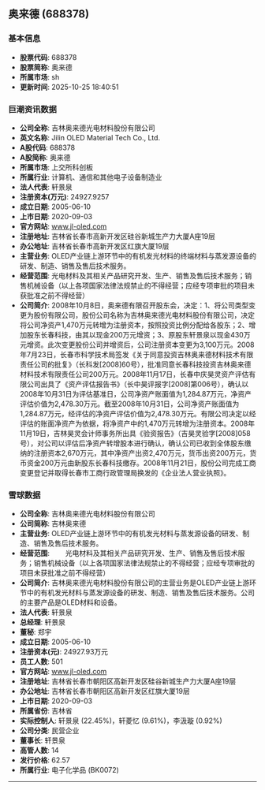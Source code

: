 ## 奥来德 (688378)

### 基本信息

- **股票代码**: 688378
- **股票简称**: 奥来德
- **所属市场**: sh
- **更新时间**: 2025-10-25 18:40:51

### 巨潮资讯数据

- **公司全称**: 吉林奥来德光电材料股份有限公司
- **英文名称**: Jilin OLED Material Tech Co., Ltd.
- **A股代码**: 688378
- **A股简称**: 奥来德
- **所属市场**: 上交所科创板
- **所属行业**: 计算机、通信和其他电子设备制造业
- **法人代表**: 轩景泉
- **注册资本(万元)**: 24927.9257
- **成立日期**: 2005-06-10
- **上市日期**: 2020-09-03
- **官方网站**: www.jl-oled.com
- **注册地址**: 吉林省长春市高新开发区硅谷新城生产力大厦A座19层
- **办公地址**: 吉林省长春市高新开发区红旗大厦19层
- **主营业务**: OLED产业链上游环节中的有机发光材料的终端材料与蒸发源设备的研发、制造、销售及售后技术服务。
- **经营范围**: 光电材料及其相关产品研究开发、生产、销售及售后技术服务；销售机械设备（以上各项国家法律法规禁止的不得经营；应经专项审批的项目未获批准之前不得经营）
- **公司简介**: 2008年10月8日，奥来德有限召开股东会，决定：1、将公司类型变更为股份有限公司，股份公司名称为吉林奥来德光电材料股份有限公司，决定将公司净资产1,470万元转增为注册资本，按照投资比例分配给各股东；2、增加股东长春科技，由其以现金200万元增资；3、原股东轩景泉以现金430万元增资。此次变更股份公司并增资后，公司注册资本变更为3,100万元。2008年7月23日，长春市科学技术局签发《关于同意投资吉林奥来德材料技术有限责任公司的批复》（长科发[2008]60号），批准同意长春科技投资吉林奥来德材料技术有限责任公司200万元。2008年11月17日，长春中庆昊灵资产评估有限公司出具了《资产评估报告书》（长中昊评报字[2008]第006号），确认以2008年10月31日为评估基准日，公司净资产账面值为1,284.87万元，净资产评估价值为2,478.30万元。截至2008年10月31日，公司净资产账面值为1,284.87万元，经评估的净资产评估价值为2,478.30万元。有限公司决定以经评估的账面净资产为依据，将净资产中的1,470万元转增为注册资本。2008年11月19日，吉林昊灵会计师事务所出具《验资报告》（吉昊灵验字[2008]058号），对公司以评估后净资产转增股本进行确认，确认公司已收到全体股东缴纳的注册资本2,670万元，其中净资产出资2,470万元，货币出资200万元，货币资金200万元由新股东长春科技缴存。2008年11月21日，股份公司完成工商变更登记并取得长春市工商行政管理局换发的《企业法人营业执照》。

### 雪球数据

- **公司全称**: 吉林奥来德光电材料股份有限公司
- **公司简称**: 吉林奥来德
- **主营业务**: OLED产业链上游环节中的有机发光材料与蒸发源设备的研发、制造、销售及售后技术服务。
- **经营范围**: 　　光电材料及其相关产品研究开发、生产、销售及售后技术服务；销售机械设备（以上各项国家法律法规禁止的不得经营；应经专项审批的项目未获批准之前不得经营）
- **公司简介**: 吉林奥来德光电材料股份有限公司的主营业务是OLED产业链上游环节中的有机发光材料与蒸发源设备的研发、制造、销售及售后技术服务。公司的主要产品是OLED材料和设备。
- **法人代表**: 轩景泉
- **总经理**: 轩景泉
- **董秘**: 郑宇
- **成立日期**: 2005-06-10
- **注册资本(元)**: 24927.93万元
- **员工人数**: 501
- **官方网站**: www.jl-oled.com
- **注册地址**: 吉林省长春市朝阳区高新开发区硅谷新城生产力大厦A座19层
- **办公地址**: 吉林省长春市朝阳区高新开发区红旗大厦19层
- **上市日期**: 2020-09-03
- **所属省份**: 吉林省
- **实际控制人**: 轩景泉 (22.45%)，轩菱忆 (9.61%)，李汲璇 (0.92%)
- **公司分类**: 民营企业
- **董事长**: 轩景泉
- **高管人数**: 14
- **发行价格**: 62.57
- **所属行业**: 电子化学品 (BK0072)

---